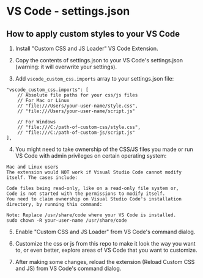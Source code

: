 # VS Code - settings.json

## How to apply custom styles to your VS Code

1. Install "Custom CSS and JS Loader" VS Code Extension.

2. Copy the contents of settings.json to your VS Code's settings.json (warning: it will overwrite your settings).

3. Add `vscode_custom_css.imports` array to your settings.json file:

```
"vscode_custom_css.imports": [
    // Absolute file paths for your css/js files
    // For Mac or Linux
    // "file:///Users/your-user-name/style.css",
    // "file:///Users/your-user-name/script.js"

    // For Windows
    // "file:///C:/path-of-custom-css/style.css",
    // "file:///C:/path-of-custom-js/script.js"
],
```

4. You might need to take ownership of the CSS/JS files you made or run VS Code with admin privileges on certain operating system:

```
Mac and Linux users
The extension would NOT work if Visual Studio Code cannot modify itself. The cases include:

Code files being read-only, like on a read-only file system or,
Code is not started with the permissions to modify itself.
You need to claim ownership on Visual Studio Code's installation directory, by running this command:

Note: Replace /usr/share/code where your VS Code is installed.
sudo chown -R your-user-name /usr/share/code
```

5. Enable "Custom CSS and JS Loader" from VS Code's command dialog.

6. Customize the css or js from this repo to make it look the way you want to, or even better, explore areas of VS Code that you want to customize.

7. After making some changes, reload the extension (Reload Custom CSS and JS) from VS Code's command dialog.
